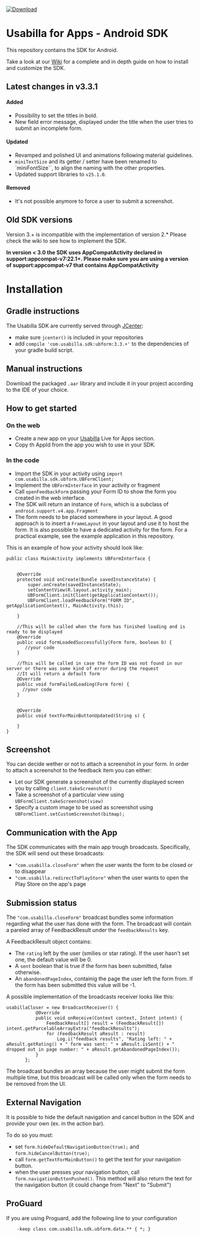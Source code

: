  [ ![Download](https://api.bintray.com/packages/usabilla/maven/ubform/images/download.svg) ](https://bintray.com/usabilla/maven/ubform/_latestVersion)

# Usabilla for Apps - Android SDK
This repository contains the SDK for Android.


Take a look at our [Wiki](https://github.com/usabilla/usabilla-u4a-android-sdk/wiki) for a complete and in depth guide on how to install and customize the SDK.

## Latest changes in v3.3.1
#### Added
- Possibility to set the titles in bold.
- New field error message, displayed under the title when the user tries to submit an incomplete form.

#### Updated
- Revamped and polished UI and animations following material guidelines.
- `miniTextSize` and its getter / setter have been renamed to `miniFontSize``, to align the naming with the other properties.
- Updated support libraries to `v25.1.0`.

#### Removed
- It's not possible anymore to force a user to submit a screenshot.


## Old SDK versions
Version 3.+ is incompatible with the implementation of version 2.*
Please check the wiki to see how to implement the SDK.

**In version < 3.0 the SDK uses AppCompatActivity declared in support:appcompat-v7:22.1+. Please make sure you are using a version of support:appcompat-v7 that contains AppCompatActivity**

# Installation

## Gradle instructions
The Usabilla SDK are currently served through [JCenter](https://bintray.com/usabilla/maven/ubform/view):
- make sure `jcenter()` is included in your repositories
- add `compile 'com.usabilla.sdk:ubform:3.3.+'` to the dependencies of your gradle build script.

## Manual instructions
Download the packaged `.aar` library and include it in your project according to the IDE of your choice.

## How to get started
### On the web
- Create a new app on your [Usabilla](https://app.usabilla.com/member/) Live for Apps section.
- Copy th AppId from the app you wish to use in your SDK.

### In the code

* Import the SDK in your activity using `import com.usabilla.sdk.ubform.UBFormClient;`
* Implement the `UBFormInterface` in your activity or fragment
* Call `openFeedbackForm` passing your Form ID to show the form you created in the web interface.
* The SDK will return an instance of `Form`, which is a subclass of `android.support.v4.app.Fragment`
* The form needs to be placed somewhere in your layout. A good approach is to insert a `FrameLayout` in your layout and use it to host the form. It is also possible to have a dedicated activity for the form. For a practical example, see the example application in this repository.


This is an example of how your activity should look like:

```
public class MainActivity implements UBFormInterface {


    @Override
    protected void onCreate(Bundle savedInstanceState) {
        super.onCreate(savedInstanceState);
        setContentView(R.layout.activity_main);
        UBFormClient.initClient(getApplicationContext());
        UBFormClient.loadFeedbackForm("FORM ID", getApplicationContext(), MainActivity.this);

    }

    //This will be called when the form has finished loading and is ready to be displayed
    @Override
    public void formLoadedSuccessfully(Form form, boolean b) {
       //your code
    }

    //This will be called in case the form ID was not found in our server or there was some kind of error during the request
    //It will return a default form
    @Override
    public void formFailedLoading(Form form) {
      //your code
    }


    @Override
    public void textForMainButtonUpdated(String s) {

    }
}
```

## Screenshot
You can decide wether or not to attach a screenshot in your form.
In order to attach a screenshot to the feedback item you can either:
* Let our SDK generate a screenshot of the currently displayed screen you by calling `client.takeScreenshot()`
* Take a screenshot of a particular view using `UBFormClient.takeScreenshot(view)`
* Specify a custom image to be used as screenshot using `UBFormClient.setCustomScreenshot(bitmap);`


## Communication with the App 
The SDK communicates with the main app trough broadcasts.
Specifically, the SDK will send out these broadcasts:
- `"com.usabilla.closeForm"` when the user wants the form to be closed or to disappear
- `"com.usabilla.redirectToPlayStore"` when the user wants to open the Play Store on the app's page

## Submission status
 
 The `"com.usabilla.closeForm"` broadcast bundles some information regarding what the user has done with the form.
 The broadcast will contain a pareled array of FeedbackResult under the `feedbackResults` key.

 A FeedbackResult object contains:
 * The `rating` left by the user (smilies or star rating). If the user hasn't set one, the default value will be 0.
 * A `sent` boolean that is true if the form has been submitted, false otherwise.
 * An `abandonedPageIndex`, containig the page the user left the form from. If the form has been submitted this value will be -1.


A possible implementation of the broadcasts receiver looks like this:

 ```
 usabillaCloser = new BroadcastReceiver() {
            @Override
            public void onReceive(Context context, Intent intent) {
                FeedbackResult[] result = (FeedbackResult[]) intent.getParcelableArrayExtra("feedbackResults");
                for (FeedbackResult aResult : result)
                    Log.i("feedback results", "Rating left: " + aResult.getRating() + " form was sent: " + aResult.isSent() + " dropped out in page number: " + aResult.getAbandonedPageIndex());
            }
        };
 ```

 The broadcast bundles an array because the user might submit the form multiple time, but this broadcast will be called only when the form needs to be removed from the UI.


## External Navigation
It is possible to hide the default navigation and cancel button in the SDK and provide your own (ex. in the action bar). 

To do so you must:
- set `form.hideDefaultNavigationButton(true);`  and `form.hideCancelButton(true);`
- call `form.getTextForMainButton()` to get the text for your navigation button.
- when the user presses your navigation button, call `form.navigationButtonPushed()`. This method will also return the text for the navigation button (it could change from "Next" to "Submit")



## ProGuard 
If you are using Proguard, add the following line to your configuration
```
    -keep class com.usabilla.sdk.ubform.data.** { *; }
```
